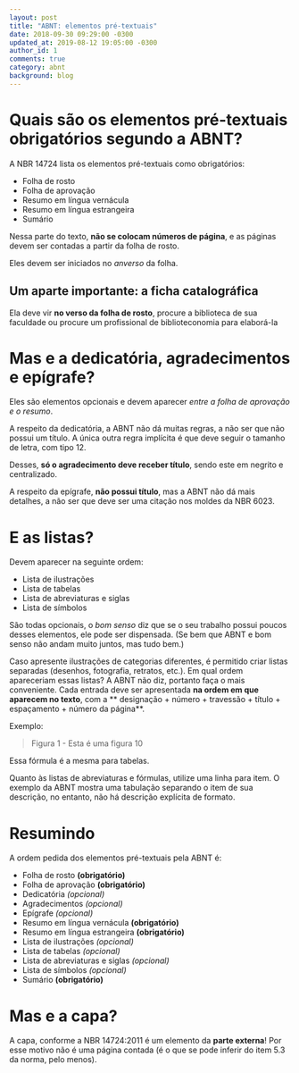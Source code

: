 ```yaml
---
layout: post
title: "ABNT: elementos pré-textuais"
date: 2018-09-30 09:29:00 -0300
updated_at: 2019-08-12 19:05:00 -0300
author_id: 1
comments: true
category: abnt
background: blog
---
```


# Quais são os elementos pré-textuais obrigatórios segundo a ABNT?

A NBR 14724 lista os elementos pré-textuais como obrigatórios:

+ Folha de rosto
+ Folha de aprovação
+ Resumo em língua vernácula
+ Resumo em língua estrangeira
+ Sumário

Nessa parte do texto, **não se colocam números de página**, e as páginas devem ser contadas a partir da folha de rosto.

Eles devem ser iniciados no *anverso* da folha.

## Um aparte importante: a ficha catalográfica

Ela deve vir **no verso da folha de rosto**, procure a biblioteca de sua faculdade ou procure um profissional de biblioteconomia para elaborá-la

# Mas e a dedicatória, agradecimentos e epígrafe?

Eles são elementos opcionais e devem aparecer *entre a folha de aprovação e o resumo*.

A respeito da dedicatória, a ABNT não dá muitas regras, a não ser que não possui um título. 
A única outra regra implícita é que deve seguir o tamanho de letra, com tipo 12.

Desses, **só o agradecimento deve receber título**, sendo este em negrito e centralizado.

A respeito da epígrafe, **não possui título**, mas a ABNT não dá mais detalhes, a não ser que deve ser uma citação nos moldes da NBR 6023.

# E as listas?

Devem aparecer na seguinte ordem:

+ Lista de ilustrações
+ Lista de tabelas
+ Lista de abreviaturas e siglas
+ Lista de símbolos

São todas opcionais, o *bom senso* diz que se o seu trabalho possui poucos desses elementos, ele pode ser dispensada.
(Se bem que ABNT e bom senso não andam muito juntos, mas tudo bem.)

Caso apresente ilustrações de categorias diferentes, é permitido criar listas separadas (desenhos, fotografia, retratos, etc.).
Em qual ordem apareceriam essas listas? A ABNT não diz, portanto faça o mais conveniente.
Cada entrada deve ser apresentada **na ordem em que aparecem no texto**, com a ** designação + número + travessão + título + espaçamento + número da página**.

Exemplo:
> Figura 1 - Esta é uma figura                                               10

Essa fórmula é a mesma para tabelas.

Quanto às listas de abreviaturas e fórmulas, utilize uma linha para item.
O exemplo da ABNT mostra uma tabulação separando o item de sua descrição, no entanto, não há descrição explícita de formato.

# Resumindo 

A ordem pedida dos elementos pré-textuais pela ABNT é:

+ Folha de rosto **(obrigatório)**
+ Folha de aprovação **(obrigatório)**
+ Dedicatória *(opcional)*
+ Agradecimentos *(opcional)*
+ Epígrafe *(opcional)*
+ Resumo em língua vernácula **(obrigatório)**
+ Resumo em língua estrangeira **(obrigatório)**
+ Lista de ilustrações *(opcional)*
+ Lista de tabelas *(opcional)*
+ Lista de abreviaturas e siglas *(opcional)*
+ Lista de símbolos *(opcional)*
+ Sumário **(obrigatório)**

# Mas e a capa?

A capa, conforme a NBR 14724:2011 é um elemento da **parte externa**!
Por esse motivo não é uma página contada (é o que se pode inferir do item 5.3 da norma, pelo menos).

